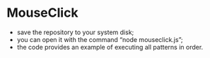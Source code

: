 # MouseClick
- save the repository to your system disk; 
- you can open it with the command “node mouseclick.js”;
- the code provides an example of executing all patterns in order.
